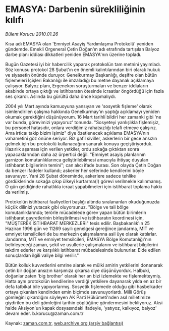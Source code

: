 # EMASYA: Darbenin sürekliliğinin kılıfı

*Bülent Korucu 2010.01.26*

<tr><td class="metin" colspan="2" style="padding-top: 20px; padding-left: 5px; ">Kısa adı EMASYA olan 'Emniyet Asayiş Yardımlaşma Protokolü' yeniden gündemde. Emekli Orgeneral Çetin Doğan'ın adı etrafında tartışılan Balyoz darbe planı iddiası dikkatleri yeniden EMASYA'nın üzerine topladı.</td></tr><tr><td class="metin" colspan="2" style="padding-top: 20px; padding-left: 5px; "><p>Bugün Gazetesi iyi bir habercilik yaparak protokolün tam metnini yayımladı. Söz konusu protokol 28 Şubat'ın en önemli kalıntılarından biri olarak hukuk ve siyasetin önünde duruyor. Genelkurmay Başkanlığı, deşifre olan bütün fişlemeleri İçişleri Bakanlığı ile imzaladığı bu metne dayanak açıklamaya çalışıyor. Balyoz planı, Ergenekon soruşturmaları ve benzer iddiaların akabinde ortaya çıktığı ve istihbaratın ötesinde icraatlar öngördüğü için fazla ses çıkardı. Aslında bu gürültü daha önce kopmalıydı.
<p>2004 yılı Mart ayında kamuoyuna yansıyan ve 'sosyetik fişleme' olarak isimlendirilen çalışma hakkında Genelkurmay'ın yaptığı açıklamayı yeniden okumak gerektiğini düşünüyorum. 16 Mart tarihli bildiri her zamanki gibi 'ne var bunda, görevimizi yapıyoruz' tonunda. "Sosyeteyi yanlışlıkla fişlemişiz, bu personel hatasıdır, onlara verdiğimiz rahatsızlığı telafi etmeye çalışırız. Ama irticaı takip bizim işimiz" diye özetlenecek açıklama EMASYA'nın vahametini göz önüne seriyor. Biz gafil siviller, askerlerin bir gece ansızın gelmek için bu protokolü kullanacağını sanarak konuyu geçiştiriyorduk. Hazırlık aşaması için verilen yetkiler, ordu sokağa çıktıktan sonra yapacaklarından daha az ürpertici değil. "Emniyet asayiş planlarının garnizon komutanlıklarınca geliştirilebilmesi amacıyla ihtiyaç duyulan istihbarat bilgilerinin temini"; can alıcı ifade burası. Son olayda Çetin Doğan da benzer ifadeler kullandı; askerler her seferinde kendilerini böyle savunuyor. Yani 28 Şubat döneminde, askerlere sadece tehlike gördüklerinde sokağa çıkıp ülkeyi kurtarma(!) görevi verilmekle kalınmamış. O gün geldiğinde rahatlıkla icraat yapabilmeleri için istihbarat toplama hakkı da verilmiş.
<p>Protokolün istihbarat faaliyetleri başlığı altında sıralananları okuduğunuzda küçük dilinizi yutacak gibi oluyorsunuz. "Bölge ve tali bölge komutanlıklarında; terörle mücadelede görev yapan bütün birimlerin istihbarat gayretlerinin birleştirilmesi ve istihbaratın koordinesi için, "MÜŞTEREK İSTİHBARAT MERKEZLERİ" tesis edilir. Başbakanlık'ın 25 Haziran 1996 gün ve 11269 sayılı genelgesi gereğince jandarma, MİT ve emniyet temsilcileri de bu merkezin çalışmalarına asil üye olarak katılırlar. Jandarma, MİT ve emniyet temsilcileri, EMASYA Bölge Komutanlığı'nın belirleyeceği zaman, şekil ve usullerle çalışmalarını ve istihbarat bilgilerini takdim ederler ve karşılıklı istihbarat mübadelesinde bulunurlar. Elde edilen sonuçlardan ilgili valiye bilgi verilir."
<p>Bütün kolluk kuvvetlerini emrine alarak ve mülki amirin yetkilerini donanarak çetin bir doğan ansızın karşımıza çıkarsa diye düşünüyorduk. Halbuki, doğanlar zaten 'big brother' olarak her an bizi izlemekte ve fişlemekteymiş. Hatta aynı protokolün kendilerine verdiği yetkilere dayanarak yılda en az bir defa tatbikat bile yapıyorlarmış. Sosyetik fişlemede olduğu gibi hasbelkader ortaya çıkanları kendinden emin biçimde savunuyorlardı. Milli Görüş gömleğini çıkardığını söyleyen AK Parti Hükümeti'nden asıl milletimize giydirilen bu deli gömleğini tarihin çöplüğüne göndermesini bekliyoruz. Aksi halde Aksiyon'un kapak dosyasındaki ifadeyle, 'yatıyoz, kalkıyoz, balyoz' devam eder. b.korucu@zaman.com.tr<br/></p></p></p></p></td></tr>

Kaynak: [zaman.com.tr](http://zaman.com.tr/yazar.do?yazino=944524), [web.archive.org (arşiv bağlantısı)](http://web.archive.org/web/20100129182030/http://www.zaman.com.tr:80/yazar.do?yazino=944524)
